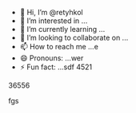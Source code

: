 - 👋 Hi, I’m @retyhkol
- 👀 I’m interested in ...
- 🌱 I’m currently learning ...
- 💞️ I’m looking to collaborate on ...
- 📫 How to reach me ...e
- 😄 Pronouns: ...wer
- ⚡ Fun fact: ...sdf
4521
<!---
retyhkol/retyhkol is a ✨ special ✨ repository because i45ts `README.md` (this file) appears on your GitHub profile.321
You can click the Preview link to take a look at your changes.fh
--->36556
fgs
